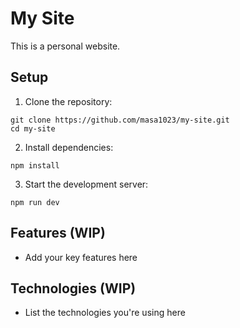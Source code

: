 # My Site

This is a personal website.

## Setup

1. Clone the repository:

```
git clone https://github.com/masa1023/my-site.git
cd my-site
```

2. Install dependencies:

```
npm install
```

3. Start the development server:

```
npm run dev
```

## Features (WIP)

- Add your key features here

## Technologies (WIP)

- List the technologies you're using here
